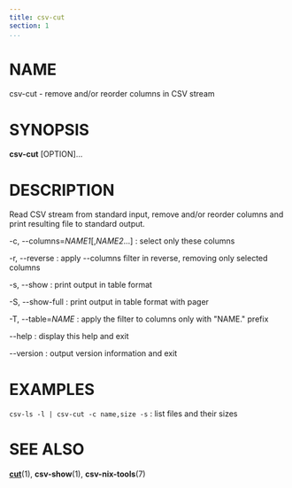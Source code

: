 ```yaml
---
title: csv-cut
section: 1
...
```


# NAME #

csv-cut - remove and/or reorder columns in CSV stream

# SYNOPSIS #

**csv-cut** [OPTION]...

# DESCRIPTION #

Read CSV stream from standard input, remove and/or reorder columns and print
resulting file to standard output.

-c, \--columns=*NAME1*[,*NAME2*...]
:   select only these columns

-r, \--reverse
:   apply \--columns filter in reverse, removing only selected columns

-s, \--show
:   print output in table format

-S, \--show-full
:   print output in table format with pager

-T, \--table=*NAME*
:   apply the filter to columns only with "NAME." prefix

\--help
:   display this help and exit

\--version
:   output version information and exit

# EXAMPLES #

`csv-ls -l | csv-cut -c name,size -s`
:   list files and their sizes

# SEE ALSO #

**[cut](http://man7.org/linux/man-pages/man1/cut.1.html)**(1),
**csv-show**(1), **csv-nix-tools**(7)
